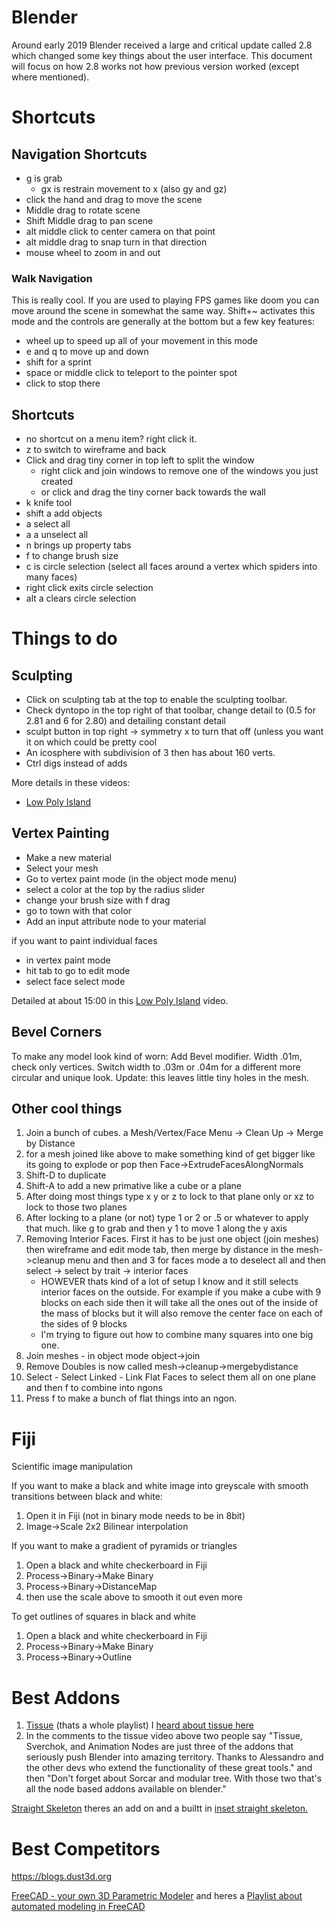 # Blender #

Around early 2019 Blender received a large and critical update called 2.8 which changed some key things about the user interface.  This document will focus on how 2.8 works not how previous version worked (except where mentioned).

# Shortcuts # 

## Navigation Shortcuts ##
* g is grab
	* gx is restrain movement to x (also gy and gz)
* click the hand and drag to move the scene
* Middle drag to rotate scene
* Shift Middle drag to pan scene
* alt middle click to center camera on that point
* alt middle drag to snap turn in that direction
* mouse wheel to zoom in and out

### Walk Navigation ###
This is really cool. If you are used to playing FPS games like doom you can move around the scene in somewhat the same way.  Shift+~ activates this mode and the controls are generally at the bottom but a few key features:
* wheel up to speed up all of your movement in this mode
* e and q to move up and down
* shift for a sprint
* space or middle click to teleport to the pointer spot
* click to stop there


## Shortcuts ##
* no shortcut on a menu item?  right click it.
* z to switch to wireframe and back
* Click and drag tiny corner in top left to split the window
	* right click and join windows to remove one of the windows you just created
	* or click and drag the tiny corner back towards the wall
* k knife tool
* shift a add objects
* a select all
* a a unselect all
* n brings up property tabs
* f to change brush size
* c is circle selection (select all faces around a vertex which spiders into many faces)
* 	right click exits circle selection
* 	alt a clears circle selection



# Things to do #

## Sculpting ##
* Click on sculpting tab at the top to enable the sculpting toolbar.
* Check dyntopo in the top right of that toolbar, change detail to (0.5 for 2.81 and 6 for 2.80) and detailing constant detail
* sculpt button in top right -> symmetry x to turn that off (unless you want it on which could be pretty cool
* An icosphere with subdivision of 3 then has about 160 verts.
* Ctrl digs instead of adds

More details in these videos:
* [Low Poly Island](https://www.youtube.com/watch?v=0lj643VmTsg) 


## Vertex Painting ##

* Make a new material
* Select your mesh
* Go to vertex paint mode (in the object mode menu)
* select a color at the top by the radius slider
* change your brush size with f drag
* go to town with that color
* Add an input attribute node to your material


if you want to paint individual faces

* in vertex paint mode
* hit tab to go to edit mode
* select face select mode



Detailed at about 15:00 in this 
[Low Poly Island](https://www.youtube.com/watch?v=0lj643VmTsg) video.


## Bevel Corners ##
To make any model look kind of worn: Add Bevel modifier.  Width .01m, check only vertices.  Switch width to .03m or .04m for a different more circular and unique look.  Update: this leaves little tiny holes in the mesh.  

## Other cool things ##
1. Join a bunch of cubes.  a Mesh/Vertex/Face Menu -> Clean Up -> Merge by Distance
2. for a mesh joined like above to make something kind of get bigger like its going to explode or pop then Face->ExtrudeFacesAlongNormals
3. Shift-D to duplicate
4. Shift-A to add a new primative like a cube or a plane
5. After doing most things type x y or z to lock to that plane only or xz to lock to those two planes
6. After locking to a plane (or not) type 1 or 2 or .5 or whatever to apply that much.  like g to grab and then y 1 to move 1 along the y axis
7. Removing Interior Faces.  First it has to be just one object (join meshes) then wireframe and edit mode tab, then merge by distance in the mesh->cleanup menu and then and 3 for faces mode a to deselect all and then select -> select by trait -> interior faces  
	* HOWEVER thats kind of a lot of setup I know and it still selects interior faces on the outside.  For example if you make a cube with 9 blocks on each side then it will take all the ones out of the inside of the mass of blocks but it will also remove the center face on each of the sides of 9 blocks
	* I'm trying to figure out how to combine many squares into one big one.  
8. Join meshes - in object mode object->join
9. Remove Doubles is now called mesh->cleanup->mergebydistance 
10. Select - Select Linked - Link Flat Faces to select them all on one plane and then f to combine into ngons
11. Press f to make a bunch of flat things into an ngon.  



# Fiji #
Scientific image manipulation

If you want to make a black and white image into greyscale with smooth transitions between black and white:

1. Open it in Fiji (not in binary mode needs to be in 8bit)
2. Image->Scale  2x2 Bilinear interpolation

If you want to make a gradient of pyramids or triangles

1. Open a black and white checkerboard in Fiji
2. Process->Binary->Make Binary
3. Process->Binary->DistanceMap
4. then use the scale above to smooth it out even more

To get outlines of squares in black and white
1. Open a black and white checkerboard in Fiji
2. Process->Binary->Make Binary
3. Process->Binary->Outline


# Best Addons #
1. [Tissue](https://www.youtube.com/watch?v=pVNYyJeLGZI&list=PLJThqQUeIsPTsFMYNoPpqfUQbi8AJh1Ii) (thats a whole playlist) I [heard about tissue here](https://www.youtube.com/watch?v=R5_2pyISN2c&t=240)
2. In the comments to the tissue video above two people say "Tissue, Sverchok, and Animation Nodes are just three of the addons that seriously push Blender into amazing territory. Thanks to  Alessandro and the other devs who extend the functionality of these great tools." and then "Don't forget about Sorcar and modular tree. With those two that's all the node based addons available on blender."


[Straight Skeleton](https://www.blendernation.com/2020/05/23/free-blender-add-on-straight-skeleton/) theres an add on and a builtt in [inset straight skeleton.](https://archive.blender.org/wiki/index.php/Extensions:2.6/Py/Scripts/Modeling/Inset-Polygon/)



# Best Competitors #
https://blogs.dust3d.org

[FreeCAD - your own 3D Parametric Modeler](https://www.freecadweb.org)  and heres a [Playlist about automated modeling in FreeCAD](https://www.youtube.com/watch?v=9EzxiwjKzTQ&list=PLJThqQUeIsPTw-SQeY595Kpz_xQeZxz4o)
